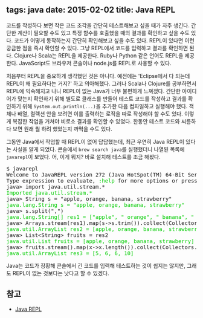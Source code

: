 tags: java
date: 2015-02-02
title: Java REPL
---
코드를 작성하다 보면 작은 코드 조각을 간단히 테스트해보고 싶을 때가 자주 생긴다. 간단한 계산이 필요할 수도 있고 특정 함수를 호출했을 때의 결과를 확인하고 싶을 수도 있다. 코드가 어떻게 동작하는지 간단히 확인해보고 싶을 수도 있다.<!--more--> REPL이 있다면 이런 궁금한 점을 즉시 확인할 수 있다. 그냥 REPL에서 코드를 입력하고 결과를 확인하면 된다. Clojure나 Scala는 REPL을 제공한다. Ruby나 Python 같은 언어도 REPL을 제공한다. JavaScript도 브라우저 콘솔이나 node.js를 REPL로 사용할 수 있다.

처음부터 REPL을 중요하게 생각했던 것은 아니다. 예전에는 'Eclipse에서 다 되는데 REPL이 왜 필요하다는 거지?' 하고 의아해했다. 그러나 Scala나 Clojure를 공부하면서 REPL에 익숙해지고 나니 REPL이 없는 Java가 너무 불편하게 느껴졌다. 간단한 아이디어가 맞는지 확인하기 위해 별도로 클래스를 만들어 테스트 코드를 작성하고 결과를 확인하기 위해 `System.out.println(...)`을 추가한 다음 컴파일하고 실행해야 했다. 객체나 배열, 컬렉션 안을 보려면 이를 출력하는 로직을 따로 작성해야 할 수도 있다. 이렇게 복잡한 작업을 거쳐야 비로소 결과를 확인할 수 있었다. 한동안 테스트 코드와 씨름하다 보면 원래 뭘 하려 했었는지 까먹을 수도 있다.

그동안 Java에서 작업할 때 REPL이 없어 답답했는데, 최근 우연히 Java REPL이 있다는 사실을 알게 되었다. 콘솔에서 `brew search java`를 실행했더니 나열된 목록에 `javarepl`이 보였다. 어, 이게 뭐지? 바로 설치해 테스트를 조금 해봤다.

<pre class="console">
$ javarepl
Welcome to JavaREPL version 272 (Java HotSpot(TM) 64-Bit Server VM, Java 1.8.0_25)
Type expression to evaluate, <span style="color:#00cc00">:help</span> for more options or press <span style="color:#00cc00">tab</span> to auto-complete.
java> import java.util.stream.*
<span style="color:#00cc00">Imported java.util.stream.*</span>
java> String s = "apple, orange, banana, strawberry"
<span style="color:#00cc00">java.lang.String s = "apple, orange, banana, strawberry"</span>
java> s.split(",")
<span style="color:#00cc00">java.lang.String[] res1 = ["apple", " orange", " banana", " strawberry"]</span>
java> Arrays.stream(res1).map(s->s.trim()).collect(Collectors.toList())
<span style="color:#00cc00">java.util.ArrayList res2 = [apple, orange, banana, strawberry]</span>
java> List&lt;String> fruits = res2
<span style="color:#00cc00">java.util.List<java.lang.String> fruits = [apple, orange, banana, strawberry]</span>
java> fruits.stream().map(x->x.length()).collect(Collectors.toList())
<span style="color:#00cc00">java.util.ArrayList res3 = [5, 6, 6, 10]</span>
</pre>

Java는 코드가 장황해 콘솔에서 긴 코드를 입력해 테스트하는 것이 쉽지는 않지만, 그래도 REPL이 없는 것보다는 낫다고 할 수 있겠다.

## 참고
* [Java REPL](http://www.javarepl.com/console.html)

